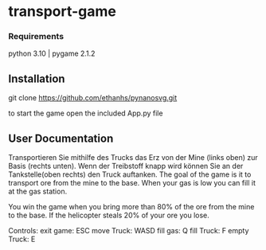 # transport-game
### Requirements
  python 3.10 |
  pygame 2.1.2
## Installation
  
git clone https://github.com/ethanhs/pynanosvg.git

to start the game open the included App.py file

## User Documentation

Transportieren Sie mithilfe des Trucks das Erz von der Mine (links oben) zur Basis (rechts unten).
Wenn der Treibstoff knapp wird können Sie an der Tankstelle(oben rechts) den Truck auftanken.
The goal of the game is it to transport ore from the mine to the base.
When your gas is low you can fill it at the gas station.

You win the game when you bring more than 80% of the ore from the mine to the base.
If the helicopter steals 20% of your ore you lose.


Controls:
	exit game: ESC
	move Truck: WASD
	fill gas: Q
	fill Truck: F
	empty Truck: E

